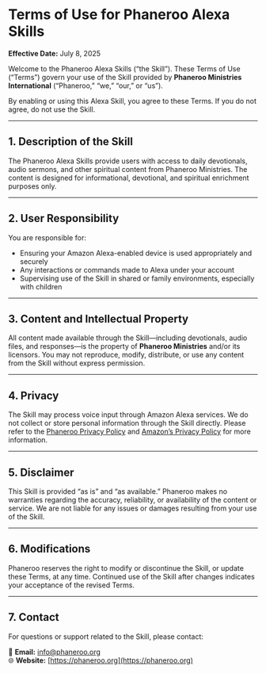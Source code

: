 # Terms of Use for Phaneroo Alexa Skills

**Effective Date:** July 8, 2025

Welcome to the Phaneroo Alexa Skills (“the Skill”). These Terms of Use (“Terms”) govern your use of the Skill provided by **Phaneroo Ministries International** (“Phaneroo,” “we,” “our,” or “us”).

By enabling or using this Alexa Skill, you agree to these Terms. If you do not agree, do not use the Skill.

---

## 1. Description of the Skill

The Phaneroo Alexa Skills provide users with access to daily devotionals, audio sermons, and other spiritual content from Phaneroo Ministries. The content is designed for informational, devotional, and spiritual enrichment purposes only.

---

## 2. User Responsibility

You are responsible for:

- Ensuring your Amazon Alexa-enabled device is used appropriately and securely  
- Any interactions or commands made to Alexa under your account  
- Supervising use of the Skill in shared or family environments, especially with children

---

## 3. Content and Intellectual Property

All content made available through the Skill—including devotionals, audio files, and responses—is the property of **Phaneroo Ministries** and/or its licensors. You may not reproduce, modify, distribute, or use any content from the Skill without express permission.

---

## 4. Privacy

The Skill may process voice input through Amazon Alexa services. We do not collect or store personal information through the Skill directly. Please refer to the [Phaneroo Privacy Policy](https://phaneroo.org/privacy) and [Amazon’s Privacy Policy](https://www.amazon.com/privacy) for more information.

---

## 5. Disclaimer

This Skill is provided “as is” and “as available.” Phaneroo makes no warranties regarding the accuracy, reliability, or availability of the content or service. We are not liable for any issues or damages resulting from your use of the Skill.

---

## 6. Modifications

Phaneroo reserves the right to modify or discontinue the Skill, or update these Terms, at any time. Continued use of the Skill after changes indicates your acceptance of the revised Terms.

---

## 7. Contact

For questions or support related to the Skill, please contact:

📧 **Email:** info@phaneroo.org  
🌐 **Website:** [https://phaneroo.org](https://phaneroo.org)
